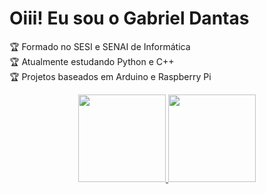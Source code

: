 # Oiii! Eu sou o Gabriel Dantas

 🏆 Formado no SESI e SENAI de Informática <br/>
 🏆 Atualmente estudando Python e C++ <br/>
 🏆 Projetos baseados em Arduino e Raspberry Pi <br/>

<div align="center">
  <a href="https://github.com/DeadPyton?tab=repositories">
  <img height="140em" src="https://github-readme-stats.vercel.app/api?username=deadpyton&show_icons=true&theme=dracula&include_all_commits=true&count_private=true"/>
  <img height="140em" src="https://github-readme-stats.vercel.app/api/top-langs/?username=deadpyton&layout=compact&langs_count=7&theme=dracula"/>
</div>
  
##
